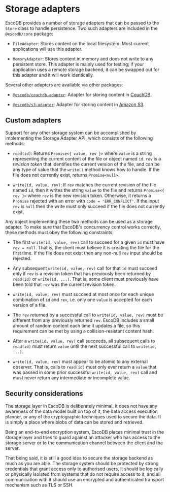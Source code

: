# Storage adapters

EscoDB provides a number of storage adapters that can be passed to the `Store`
class to handle persistence. Two such adapters are included in the
`@escodb/core` package:

- `FileAdapter`: Stores content on the local filesystem. Most current
  applications will use this adapter.

- `MemoryAdapter`: Stores content in memory and does not write to any persistent
  store. This adapter is mainly used for testing; if your application uses a
  remote storage backend, it can be swapped out for this adapter and it will
  work identically.

Several other adapters are available via other packages:

- [`@escodb/couchdb-adapter`](https://github.com/escodb/couchdb-adapter):
  Adapter for storing content in [CouchDB](https://couchdb.apache.org/).

- [`@escodb/s3-adapter`](https://github.com/escodb/s3-adapter): Adapter for
  storing content in [Amazon S3](https://aws.amazon.com/s3/).


## Custom adapters

Support for any other storage system can be accomplished by implementing the
Storage Adapter API, which consists of the following methods:

- `read(id)`: Returns `Promise<{ value, rev }>` where `value` is a string
  representing the current content of the file or object named `id`. `rev` is a
  _revision token_ that identifies the current version of the file, and can be
  any type of value that the `write()` method knows how to handle. If the file
  does not currently exist, returns `Promise<null>`.

- `write(id, value, rev)`: If `rev` matches the current revision of the file
  named `id`, then it writes the string `value` to the file and returns
  `Promise<{ rev }>` where `rev` is the new revision token. Otherwise, it
  returns a `Promise` rejected with an error with `code = 'ERR_CONFLICT'`. If
  the input `rev` is `null` then the write must only succeed if the file does
  not currently exist.

Any object implementing these two methods can be used as a storage adapter. To
make sure that EscoDB's concurrency control works correctly, these methods must
obey the following constraints:

- The first `write(id, value, rev)` call to succeed for a given `id` must have
  `rev = null`. That is, the client must believe it is creating the file for the
  first time. If the file does not exist then any non-null `rev` input should be
  rejected.

- Any subsequent `write(id, value, rev)` call for that `id` must succeed only if
  `rev` is a revision token that has previously been returned by `read(id)` or
  `write(id, ...)`. That is, some client must previously have been told that
  `rev` was the current revision token.

- `write(id, value, rev)` must succeed at most once for each unique combination
  of `id` and `rev`, i.e. only one `value` is accepted for each version of a
  file.

- The `rev` returned by a successful call to `write(id, value, rev)` must be
  different from any previously returned `rev`. EscoDB includes a small amount
  of random content each time it updates a file, so this requirement can be met
  by using a collision-resistant content hash.

- After a `write(id, value, rev)` call succeeds, all subsequent calls to
  `read(id)` must return `value` until the next successful call to `write(id,
  ...)`.

- `write(id, value, rev)` must appear to be atomic to any external observer.
  That is, calls to `read(id)` must only ever return a `value` that was passed
  in some prior successful `write(id, value, rev)` call and must never return
  any intermediate or incomplete value.


## Security considerations

The storage layer in EscoDB is deliberately minimal. It does not have any
awareness of the data model built on top of it, the data access execution
planner, or any of the cryptographic techniques used to secure the data. It is
simply a place where blobs of data can be stored and retrieved.

Being an end-to-end encryption system, EscoDB places minimal trust in the
storage layer and tries to guard against an attacker who has access to the
storage server or to the communication channel between the client and the
server.

That being said, it is still a good idea to secure the storage backend as much
as you are able. The storage system should be protected by strong credentials
that grant access only to authorised users, it should be logically or physically
isolated from systems that do not require access to it, and all communication
with it should use an encrypted and authenticated transport mechanism such as
TLS or SSH.
